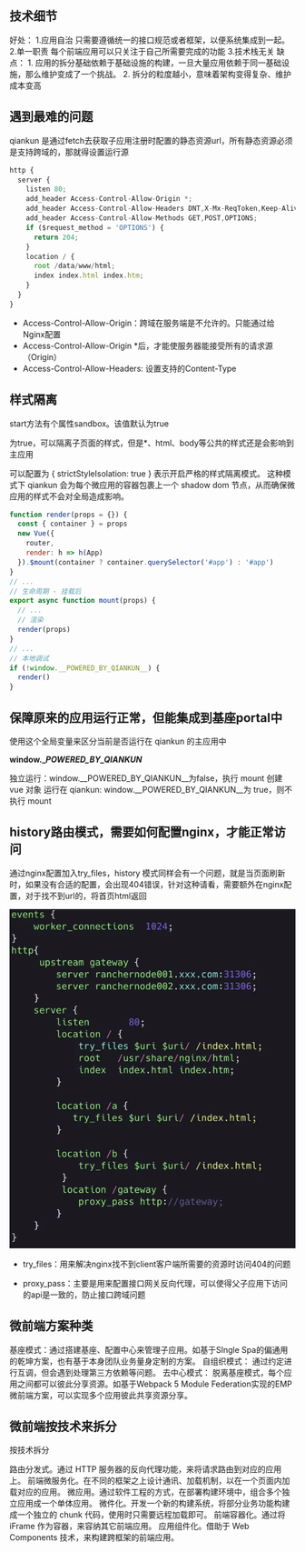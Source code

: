 ## 技术细节

  好处：
    1.应用自治 只需要遵循统一的接口规范或者框架，以便系统集成到一起。
    2.单一职责 每个前端应用可以只关注于自己所需要完成的功能
    3.技术栈无关
  缺点：
    1. 应用的拆分基础依赖于基础设施的构建，一旦大量应用依赖于同一基础设施，那么维护变成了一个挑战。
    2. 拆分的粒度越小，意味着架构变得复杂、维护成本变高

## 遇到最难的问题

qiankun 是通过fetch去获取子应用注册时配置的静态资源url，所有静态资源必须是支持跨域的，那就得设置运行源

```js
http {
  server {
    listen 80;
    add_header Access-Control-Allow-Origin *;
    add_header Access-Control-Allow-Headers DNT,X-Mx-ReqToken,Keep-Alive,User-Agent,X-Requested-With,If-Modified-Since,Cache-Control,Content-Type,Authorization;
    add_header Access-Control-Allow-Methods GET,POST,OPTIONS;
    if ($request_method = 'OPTIONS') {
      return 204;
    }
    location / {
      root /data/www/html;
      index index.html index.htm;
    }
  }
}

```

* Access-Control-Allow-Origin：跨域在服务端是不允许的。只能通过给Nginx配置
* Access-Control-Allow-Origin *后，才能使服务器能接受所有的请求源（Origin）
* Access-Control-Allow-Headers: 设置支持的Content-Type

## 样式隔离

  start方法有个属性sandbox。该值默认为true

为true，可以隔离子页面的样式，但是*、html、body等公共的样式还是会影响到主应用

可以配置为 { strictStyleIsolation: true } 表示开启严格的样式隔离模式。 这种模式下 qiankun 会为每个微应用的容器包裹上一个 shadow dom 节点，从而确保微应用的样式不会对全局造成影响。

```js
function render(props = {}) {
  const { container } = props
  new Vue({
    router,
    render: h => h(App)
  }).$mount(container ? container.querySelector('#app') : '#app')
}
// ...
// 生命周期 - 挂载后
export async function mount(props) {
  // ...
  // 渲染
  render(props)
}
// ...
// 本地调试
if (!window.__POWERED_BY_QIANKUN__) {
  render()
}

```

## 保障原来的应用运行正常，但能集成到基座portal中

使用这个全局变量来区分当前是否运行在 qiankun 的主应用中

**window.__POWERED_BY_QIANKUN_**

独立运行：window.__POWERED_BY_QIANKUN__为false，执行 mount 创建 vue 对象
运行在 qiankun: window.__POWERED_BY_QIANKUN__为 true，则不执行 mount

## history路由模式，需要如何配置nginx，才能正常访问

通过nginx配置加入try_files，history 模式同样会有一个问题，就是当页面刷新时，如果没有合适的配置，会出现404错误，针对这种请看，需要额外在nginx配置，对于找不到url的，将首页html返回

![nginx配置问题](2022-05-31-14-23-51.png)

* try_files：用来解决nginx找不到client客户端所需要的资源时访问404的问题

* proxy_pass：主要是用来配置接口网关反向代理，可以使得父子应用下访问的api是一致的，防止接口跨域问题

## 微前端方案种类

基座模式：通过搭建基座、配置中心来管理子应用。如基于SIngle Spa的偏通用的乾坤方案，也有基于本身团队业务量身定制的方案。
自组织模式： 通过约定进行互调，但会遇到处理第三方依赖等问题。
去中心模式： 脱离基座模式，每个应用之间都可以彼此分享资源。如基于Webpack 5 Module Federation实现的EMP微前端方案，可以实现多个应用彼此共享资源分享。

## 微前端按技术来拆分

按技术拆分

路由分发式。通过 HTTP 服务器的反向代理功能，来将请求路由到对应的应用上。
前端微服务化。在不同的框架之上设计通讯、加载机制，以在一个页面内加载对应的应用。
微应用。通过软件工程的方式，在部署构建环境中，组合多个独立应用成一个单体应用。
微件化。开发一个新的构建系统，将部分业务功能构建成一个独立的 chunk 代码，使用时只需要远程加载即可。
前端容器化。通过将 iFrame 作为容器，来容纳其它前端应用。
应用组件化。借助于 Web Components 技术，来构建跨框架的前端应用。
